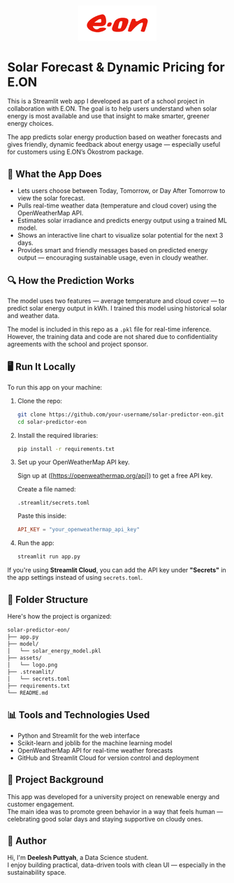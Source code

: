 <p align="center">
  <img src="assets/logo.png" width="180" alt="Logo">
</p>

#  Solar Forecast & Dynamic Pricing for E.ON 

This is a Streamlit web app I developed as part of a school project in collaboration with E.ON. The goal is to help users understand when solar energy is most available and use that insight to make smarter, greener energy choices.

The app predicts solar energy production based on weather forecasts and gives friendly, dynamic feedback about energy usage — especially useful for customers using E.ON’s Ökostrom package.

## 🌟 What the App Does

- Lets users choose between Today, Tomorrow, or Day After Tomorrow to view the solar forecast.
- Pulls real-time weather data (temperature and cloud cover) using the OpenWeatherMap API.
- Estimates solar irradiance and predicts energy output using a trained ML model.
- Shows an interactive line chart to visualize solar potential for the next 3 days.
- Provides smart and friendly messages based on predicted energy output — encouraging sustainable usage, even in cloudy weather.

## 🔍 How the Prediction Works

The model uses two features — average temperature and cloud cover — to predict solar energy output in kWh. I trained this model using historical solar and weather data.

The model is included in this repo as a `.pkl` file for real-time inference.  
However, the training data and code are not shared due to confidentiality agreements with the school and project sponsor.

## 🖥️ Run It Locally

To run this app on your machine:

1. Clone the repo:

   ```bash
   git clone https://github.com/your-username/solar-predictor-eon.git
   cd solar-predictor-eon
   ```

2. Install the required libraries:

   ```bash
   pip install -r requirements.txt
   ```

3. Set up your OpenWeatherMap API key.

   Sign up at ([https://openweathermap.org/api]) to get a free API key.

   Create a file named:

   ```
   .streamlit/secrets.toml
   ```

   Paste this inside:

   ```toml
   API_KEY = "your_openweathermap_api_key"
   ```

4. Run the app:

   ```bash
   streamlit run app.py
   ```

If you're using **Streamlit Cloud**, you can add the API key under **"Secrets"** in the app settings instead of using `secrets.toml`.

## 📁 Folder Structure

Here's how the project is organized:

```
solar-predictor-eon/
├── app.py
├── model/
│   └── solar_energy_model.pkl
├── assets/
│   └── logo.png
├── .streamlit/
│   └── secrets.toml
├── requirements.txt
└── README.md
```

## 📊 Tools and Technologies Used

- Python and Streamlit for the web interface
- Scikit-learn and joblib for the machine learning model
- OpenWeatherMap API for real-time weather forecasts
- GitHub and Streamlit Cloud for version control and deployment

## 🎯 Project Background

This app was developed for a university project on renewable energy and customer engagement.  
The main idea was to promote green behavior in a way that feels human — celebrating good solar days and staying supportive on cloudy ones.

## 👤 Author

Hi, I'm **Deelesh Puttyah**, a Data Science student.  
I enjoy building practical, data-driven tools with clean UI — especially in the sustainability space.




